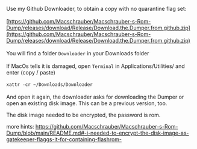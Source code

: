 Use my Github Downloader, to obtain a copy with no quarantine flag set:
<br>
<br>
[https://github.com/Macschrauber/Macschrauber-s-Rom-Dump/releases/download/Release/Download.the.Dumper.from.github.zip](https://github.com/Macschrauber/Macschrauber-s-Rom-Dump/releases/download/Release/Download.the.Dumper.from.github.zip)
<br>
<br>
You will find a folder `Downloader` in your Downloads folder
<br>
<br>
If MacOs tells it is damaged, open `Terminal` in Applications/Utilities/ and enter (copy / paste)
<br>
<br>
`xattr -cr ~/Downloads/Downloader`
<br>
<br>
And open it again, the downloader asks for downloading the Dumper or open an existing disk image. This can be a previous version, too.

The disk image needed to be encrypted, the password is rom.

more hints: https://github.com/Macschrauber/Macschrauber-s-Rom-Dump/blob/main/README.md#-i-needed-to-encrypt-the-disk-image-as-gatekeeper-flaggs-it-for-containing-flashrom-
